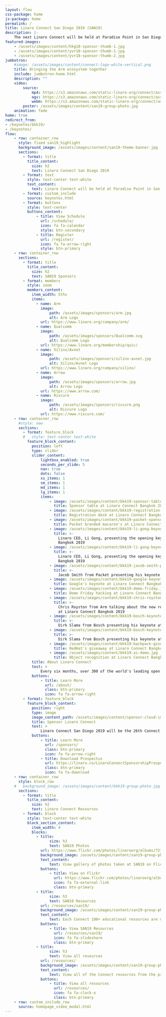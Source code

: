 ```yaml
---
layout: flow
css-package: home
js-package: home
permalink: /
title: Linaro Connect San Diego 2019 (SAN19)
description: |-
    The next Linaro Connect will be held at Paradise Point in San Diego, California on 23-27 September, 2019.
featured-images:
    - /assets/images/content/hkg18-sponsor-thumb-1.jpg
    - /assets/images/content/yvr18-sponsor-thumb-1.jpg
    - /assets/images/content/yvr18-sponsor-thumb-2.jpg
jumbotron:
    #image: /assets/images/content/connect-logo-white-vertical.png
    title: Bringing the Arm ecosystem together
    include: jumbotron-home.html
    description: ""
    video:
        source:
            mp4: https://s3.amazonaws.com/static-linaro-org/connect/assets/videos/LinaroConnectPromo.mp4
            ogv: https://s3.amazonaws.com/static-linaro-org/connect/assets/videos/LinaroConnectPromo.ogv
            webm: https://s3.amazonaws.com/static-linaro-org/connect/assets/videos/LinaroConnectPromo.webm
        poster: /assets/images/content/san19-group-photo.jpg
    animation: fade
home: true
redirect_from:
- /keynotes/bkk19/
- /keynotes/
flow:
    - row: container_row
      style: fixed san19_highlight
      background_image: /assets/images/content/san19-theme-banner.jpg
      sections:
        - format: title
          title_content:
            size: h2
            text: Linaro Connect San Diego 2019
        - format: text
          style: text-center text-white
          text_content:
            text: Linaro Connect will be held at Paradise Point in San Diego, California on 23-27 September, 2019.
        - format: custom_include
          source: keynotes.html
        - format: buttons
          style: text-center
          buttons_content:
              - title: View Schedule
                url: /schedule/
                icon: fa fa-calendar
                style: btn-secondary
              - title: Register
                url: /register/
                icon: fa fa-arrow-right
                style: btn-primary
    - row: container_row
      sections:
        - format: title
          title_content:
            size: h2
            text: SAN19 Sponsors
        - format: members
          style: zoom
          members_content:
            item_width: 5ths
            items:
              - name: Arm
                image:
                    path: /assets/images/sponsors/arm.jpg
                    alt: Arm Logo
                url: https://www.linaro.org/company/arm/
              - name: Qualcomm
                image:
                    path: /assets/images/sponsors/Qualcomm.svg
                    alt: Qualcomm Logo
                url: https://www.linaro.org/membership/quic/
              - name: Xilinx/Avnet
                image:
                    path: /assets/images/sponsors/xilinx-avnet.jpg
                    alt: Xilinx/Avnet Logo
                url: https://www.linaro.org/company/xilinx/
              - name: Arrow
                image:
                    path: /assets/images/sponsors/arrow.jpg
                    alt: Arrow Logo
                url: https://www.arrow.com/
              - name: Riscure
                image:
                    path: /assets/images/sponsors/riscure.png
                    alt: Riscure Logo
                url: https://www.riscure.com/
    - row: container_row
      #style: new
      sections:
        - format: feature_block
        #   style: text-center text-white
          feature_block_content:
            position: left
            type: slider
            slider_content:
                lightbox_enabled: true
                seconds_per_slide: 5
                nav: true
                dots: false
                xs_items: 1
                sm_items: 1
                md_items: 1
                lg_items: 1
                items:
                    - image: /assets/images/content/bkk19-sponsor-table.jpg
                      title: Sponsor table at Linaro Connect Bangkok 2019
                    - image: /assets/images/content/bkk19-registration-desk.jpg
                      title: Registration desk at Linaro Connect Bangkok 2019
                    - image: /assets/images/content/bkk19-packet-sponsored-food.jpg
                      title: Packet branded macaron's at Linaro Connect Bangkok 2019
                    - image: /assets/images/content/bkk19-li-gong-keynote-linaro-matters.jpg
                      title: >-
                        Linaro CEO, Li Gong, presenting the opening keynote at Linaro Connect
                        Bangkok 2019
                    - image: /assets/images/content/bkk19-li-gong-keynote.jpg
                      title: >-
                        Linaro CEO, Li Gong, presenting the opening keynote at Linaro Connect
                        Bangkok 2019
                    - image: /assets/images/content/bkk19-jacob-smith-packet-keynote.jpg
                      title: >-
                        Jacob Smith from Packet presenting his keynote at Linaro Connect Bangkok 2019
                    - image: /assets/images/content/bkk19-google-keynote.jpg
                      title: Google's keynote at Linaro Connect Bangkok 2019
                    - image: /assets/images/content/bkk19-demo-friday.jpg
                      title: Demo Friday hacking at Linaro Connect Bangkok 2019
                    - image: /assets/images/content/bkk19-chris-royston-arm-developer-talk.jpg
                      title: >-
                        Chris Royston from Arm talking about the new revision of developer.arm.com
                        at Linaro Connect Bangkok 2019
                    - image: /assets/images/content/bkk19-bosch-keynote-2.jpg
                      title: >-
                        Dirk Slama from Bosch presenting his keynote at Linaro Connect Bangkok 2019
                    - image: /assets/images/content/bkk19-bosch-keynote.jpg
                      title: >-
                        Dirk Slama from Bosch presenting his keynote at Linaro Connect Bangkok 2019
                    - image: /assets/images/content/bkk19-backpack-giveaway.jpg
                      title: RedHat's giveaway at Linaro Connect Bangkok 2019.
                    - image: /assets/images/content/bkk19-ai-demo.jpg
                      title: Object recognition at Linaro Connect Bangkok 2019
            title: About Linaro Connect
            text: >
                Every six months, over 300 of the world's leading open source engineers working on Arm get together for a full week of engineering sessions and hacking at Linaro Connect. The next Connect will be held in San Diego California September 23-27, 2019. Registration is now open!
            buttons:
                - title: Learn More
                  url: /about/
                  class: btn-primary
                  icon: fa fa-arrow-right
        - format: feature_block
          feature_block_content:
            position: right
            type: image
            image_content_path: /assets/images/content/sponsor-cloud-image.png
            title: Sponsor Linaro Connect
            text: >
                Linaro Connect San Diego 2019 will be the 26th Connect since Linaro started in June 2010. Hundreds of the world’s best Linux on Arm developers come to Linaro Connect each time because they know it is the leading place to meet with the global community and to learn about what is going on in the industry. Sponsorship of the event puts your brand in front of all the event attendees – both the 400+ on-site and all those who participate remotely, as well as the thousands who view the website and social media before, during and after the event.
            buttons:
                - title: Learn More
                  url: /sponsors/
                  class: btn-primary
                  icon: fa fa-arrow-right
                - title: Download Prospectus
                  url: https://linaro.co/LinaroConnectSponsorshipProspectus
                  class: btn-primary
                  icon: fa fa-download
    - row: container_row
      style: block_row
    #   background_image: /assets/images/content/bkk19-group-photo.jpg
      sections:
        - format: title
          title_content:
            size: h2
            text: Linaro Connect Resources
        - format: block
          style: text-center text-white
          block_section_content:
            item_width: 4
            blocks:
              - title:
                    size: h3
                    text: SAN19 Photos
                url: https://www.flickr.com/photos/linaroorg/albums/72157710107995052
                background_image: /assets/images/content/san19-group-photo.jpg
                text_content:
                    text: View gallery of photos taken at SAN19 on Flickr.
                buttons:
                    - title: View on Flickr
                      url: https://www.flickr.com/photos/linaroorg/albums/72157710107995052
                      icon: fa fa-external-link
                      class: btn-primary
              - title:
                    size: h3
                    text: SAN19 Resources
                url: /resources/san19/
                background_image: /assets/images/content/san19-group-photo.jpg
                text_content:
                    text: Each Connect 100+ educational resources are made available to the public. See the resources from BKK19.
                buttons:
                    - title: View SAN19 Resources
                      url: /resources/san19/
                      icon: fa fa-slideshare
                      class: btn-primary
              - title:
                    size: h3
                    text: View all resources
                url: /resources/
                background_image: /assets/images/content/san19-group-photo.jpg
                text_content:
                    text: View all of the Connect resources from the previous Linaro Connect events.
                buttons:
                    - title: View all resources
                      url: /resources/
                      icon: fa fa-clock-o
                      class: btn-primary
    - row: custom_include_row
      source: homepage_video_modal.html
---
```

